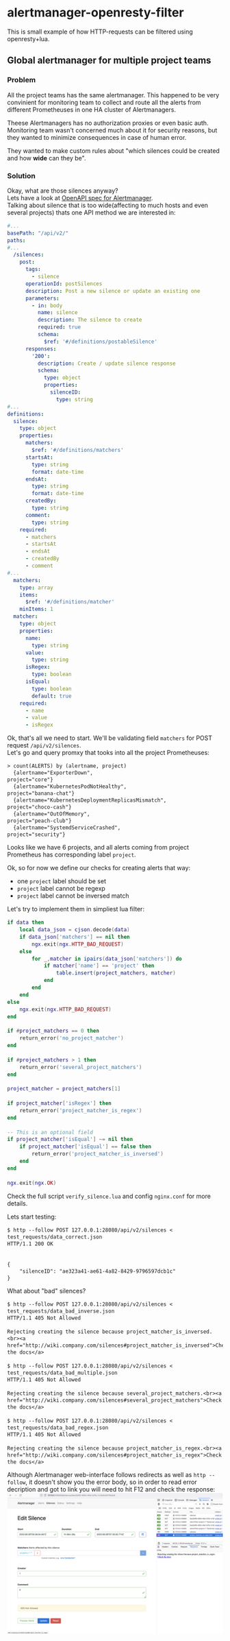# alertmanager-openresty-filter

This is small example of how HTTP-requests can be filtered using openresty+lua.

## Global alertmanager for multiple project teams

### Problem

All the project teams has the same alertmanager. This happened to be very convinient for monitoring team to collect and route all the alerts from different Prometheuses in one HA cluster of Alertmanagers.

Theese Alertmanagers has no authorization proxies or even basic auth. Monitoring team wasn't concerned much about it for security reasons, but they wanted to minimize consequences in case of human error.

They wanted to make custom rules about "which silences could be created and how **wide** can they be".

### Solution

Okay, what are those silences anyway?  
Lets have a look at [OpenAPI spec for Alertmanager](https://github.com/prometheus/alertmanager/blob/v0.25.0/api/v2/openapi.yaml).  
Talking about silence that is too wide(affecting to much hosts and even several projects) thats one API method we are interested in:
```yaml
#...
basePath: "/api/v2/"
paths:
#...
  /silences:
    post:
      tags:
        - silence
      operationId: postSilences
      description: Post a new silence or update an existing one
      parameters:
        - in: body
          name: silence
          description: The silence to create
          required: true
          schema:
            $ref: '#/definitions/postableSilence'
      responses:
        '200':
          description: Create / update silence response
          schema:
            type: object
            properties:
              silenceID:
                type: string
#...
definitions:
  silence:
    type: object
    properties:
      matchers:
        $ref: '#/definitions/matchers'
      startsAt:
        type: string
        format: date-time
      endsAt:
        type: string
        format: date-time
      createdBy:
        type: string
      comment:
        type: string
    required:
      - matchers
      - startsAt
      - endsAt
      - createdBy
      - comment
#...
  matchers:
    type: array
    items:
      $ref: '#/definitions/matcher'
    minItems: 1
  matcher:
    type: object
    properties:
      name:
        type: string
      value:
        type: string
      isRegex:
        type: boolean
      isEqual:
        type: boolean
        default: true
    required:
      - name
      - value
      - isRegex
```

Ok, that's all we need to start. We'll be validating field `matchers` for POST request `/api/v2/silences`.  
Let's go and query promxy that tooks into all the project Prometheuses:
```
> count(ALERTS) by (alertname, project)
  {alertname="ExporterDown",                            project="core"}
  {alertname="KubernetesPodNotHealthy",                 project="banana-chat"}
  {alertname="KubernetesDeploymentReplicasMismatch",    project="choco-cash"}
  {alertname="OutOfMemory",                             project="peach-club"}
  {alertname="SystemdServiceCrashed",                   project="security"}
```

Looks like we have 6 projects, and all alerts coming from project Prometheus has corresponding label `project`.

Ok, so for now we define our checks for creating alerts that way:
* one `project` label should be set
* `project` label cannot be regexp
* `project` label cannot be inversed match

Let's try to implement them in simpliest lua filter:
```lua
if data then
    local data_json = cjson.decode(data)
    if data_json['matchers'] == nil then
        ngx.exit(ngx.HTTP_BAD_REQUEST)
    else
        for _,matcher in ipairs(data_json['matchers']) do
            if matcher['name'] == 'project' then
                table.insert(project_matchers, matcher)
            end
        end
    end
else
    ngx.exit(ngx.HTTP_BAD_REQUEST)
end

if #project_matchers == 0 then
    return_error('no_project_matcher')
end

if #project_matchers > 1 then
    return_error('several_project_matchers')
end

project_matcher = project_matchers[1]

if project_matcher['isRegex'] then
    return_error('project_matcher_is_regex')
end

-- This is an optional field
if project_matcher['isEqual'] ~= nil then
    if project_matcher['isEqual'] == false then
        return_error('project_matcher_is_inversed')
    end
end

ngx.exit(ngx.OK)
```

Check the full script `verify_silence.lua` and config `nginx.conf` for more details.


Lets start testing:
```
$ http --follow POST 127.0.0.1:28080/api/v2/silences < test_requests/data_correct.json
HTTP/1.1 200 OK


{
    "silenceID": "ae323a41-ae61-4a82-8429-9796597dcb1c"
}
```

What about "bad" silences? 
```
$ http --follow POST 127.0.0.1:28080/api/v2/silences < test_requests/data_bad_inverse.json
HTTP/1.1 405 Not Allowed

Rejecting creating the silence because project_matcher_is_inversed.<br><a href="http://wiki.company.com/silences#project_matcher_is_inversed">Check the docs</a>

$ http --follow POST 127.0.0.1:28080/api/v2/silences < test_requests/data_bad_multiple.json
HTTP/1.1 405 Not Allowed

Rejecting creating the silence because several_project_matchers.<br><a href="http://wiki.company.com/silences#several_project_matchers">Check the docs</a>

$ http --follow POST 127.0.0.1:28080/api/v2/silences < test_requests/data_bad_regex.json
HTTP/1.1 405 Not Allowed

Rejecting creating the silence because project_matcher_is_regex.<br><a href="http://wiki.company.com/silences#project_matcher_is_regex">Check the docs</a>
```

Although Alertmanager web-interface follows redirects as well as `http --follow`, it doesn't show you the error body, so in order to read error decription and got to link you will need to hit F12 and check the response:  
![rejected silence](./images/rejected_silence.png)
